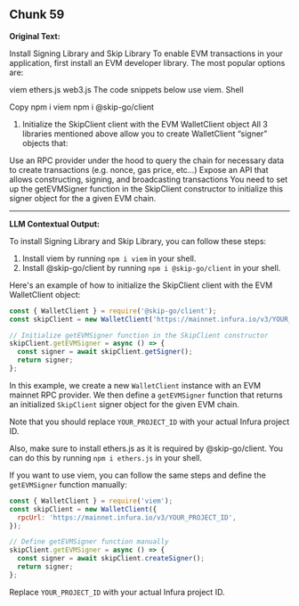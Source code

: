 ## Chunk 59

**Original Text:**

Install Signing Library and Skip Library
To enable EVM transactions in your application, first install an EVM developer library. The most popular options are:

viem
ethers.js
web3.js
The code snippets below use viem. Shell

Copy
npm i viem
npm i @skip-go/client
​
1. Initialize the SkipClient client with the EVM WalletClient object
All 3 libraries mentioned above allow you to create WalletClient “signer” objects that:

Use an RPC provider under the hood to query the chain for necessary data to create transactions (e.g. nonce, gas price, etc…)
Expose an API that allows constructing, signing, and broadcasting transactions
You need to set up the getEVMSigner function in the SkipClient constructor to initialize this signer object for the a given EVM chain.

---

**LLM Contextual Output:**

To install Signing Library and Skip Library, you can follow these steps:

1. Install viem by running `npm i viem` in your shell.
2. Install @skip-go/client by running `npm i @skip-go/client` in your shell.

Here's an example of how to initialize the SkipClient client with the EVM WalletClient object:
```javascript
const { WalletClient } = require('@skip-go/client');
const skipClient = new WalletClient('https://mainnet.infura.io/v3/YOUR_PROJECT_ID');

// Initialize getEVMSigner function in the SkipClient constructor
skipClient.getEVMSigner = async () => {
  const signer = await skipClient.getSigner();
  return signer;
};
```
In this example, we create a new `WalletClient` instance with an EVM mainnet RPC provider. We then define a `getEVMSigner` function that returns an initialized `SkipClient` signer object for the given EVM chain.

Note that you should replace `YOUR_PROJECT_ID` with your actual Infura project ID.

Also, make sure to install ethers.js as it is required by @skip-go/client. You can do this by running `npm i ethers.js` in your shell.

If you want to use viem, you can follow the same steps and define the `getEVMSigner` function manually:
```javascript
const { WalletClient } = require('viem');
const skipClient = new WalletClient({
  rpcUrl: 'https://mainnet.infura.io/v3/YOUR_PROJECT_ID',
});

// Define getEVMSigner function manually
skipClient.getEVMSigner = async () => {
  const signer = await skipClient.createSigner();
  return signer;
};
```
Replace `YOUR_PROJECT_ID` with your actual Infura project ID.
